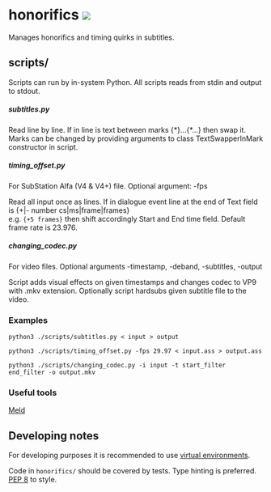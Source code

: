 # honorifics [![](https://img.shields.io/badge/python-3.5+-blue.svg)](https://docs.python.org/3.5/index.html)
Manages honorifics and timing quirks in subtitles.

## scripts/

Scripts can run by in-system Python. All scripts reads from stdin and output to stdout.

##### subtitles.py

Read line by line.
If in line is text between marks {\*}...{\*...} then swap it. 
Marks can be changed by providing arguments to class TextSwapperInMark constructor in script.

##### timing_offset.py

For SubStation Alfa (V4 & V4+) file. Optional argument: -fps

Read all input once as lines.
If in dialogue event line at the end of Text field is {+|- number cs|ms|frame|frames}  
e.g. `{+5 frames}` then shift accordingly Start and End time field.
Default frame rate is 23.976.

##### changing_codec.py

For video files. Optional arguments -timestamp, -deband, -subtitles, -output

Script adds visual effects on given timestamps and changes codec to VP9 with .mkv extension.
Optionally script hardsubs given subtitle file to the video.

### Examples

`python3 ./scripts/subtitles.py < input > output`

`python3 ./scripts/timing_offset.py -fps 29.97 < input.ass > output.ass`

`python3 ./scripts/changing_codec.py -i input -t start_filter end_filter -o output.mkv`

### Useful tools

[Meld](http://meldmerge.org/)

## Developing notes

For developing purposes it is recommended to use [virtual environments](https://docs.python.org/3.6/library/venv.html).

Code in `honorifics/` should be covered by tests. Type hinting is preferred. [PEP 8](https://www.python.org/dev/peps/pep-0008/) to style.
